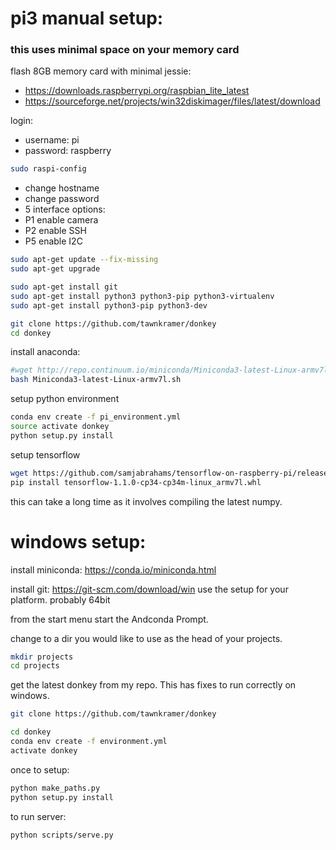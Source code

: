 
# pi3 manual setup:
### this uses minimal space on your memory card

flash 8GB memory card with minimal jessie:
* https://downloads.raspberrypi.org/raspbian_lite_latest
* https://sourceforge.net/projects/win32diskimager/files/latest/download


login:
* username: pi
* password: raspberry

```bash
sudo raspi-config
```

* change hostname
* change password
* 5 interface options: 
*    P1 enable camera
*    P2 enable SSH
*    P5 enable I2C
    
```bash
sudo apt-get update --fix-missing
sudo apt-get upgrade
```

```bash
sudo apt-get install git
sudo apt-get install python3 python3-pip python3-virtualenv
sudo apt-get install python3-pip python3-dev
```

```bash
git clone https://github.com/tawnkramer/donkey
cd donkey
```

install anaconda:
```bash
#wget http://repo.continuum.io/miniconda/Miniconda3-latest-Linux-armv7l.sh
bash Miniconda3-latest-Linux-armv7l.sh
```

setup python environment
```bash
conda env create -f pi_environment.yml
source activate donkey
python setup.py install
```

setup tensorflow
```bash
wget https://github.com/samjabrahams/tensorflow-on-raspberry-pi/releases/download/v1.1.0/tensorflow-1.1.0-cp34-cp34m-linux_armv7l.whl
pip install tensorflow-1.1.0-cp34-cp34m-linux_armv7l.whl
```
this can take a long time as it involves compiling the latest numpy.





# windows setup:

install miniconda:
https://conda.io/miniconda.html

install git:
https://git-scm.com/download/win
use the setup for your platform. probably 64bit

from the start menu start the Andconda Prompt.

change to a dir you would like to use as the head of your projects.
```bash
mkdir projects
cd projects
```

get the latest donkey from my repo. This has fixes to run correctly on windows.
```bash
git clone https://github.com/tawnkramer/donkey
```

```bash
cd donkey
conda env create -f environment.yml
activate donkey
```

once to setup:
```bash
python make_paths.py
python setup.py install
```

to run server:
```bash
python scripts/serve.py
```


 

